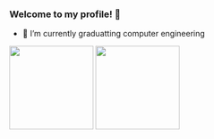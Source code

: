 ### Welcome to my profile! 👋

- 🌱 I’m currently graduatting computer engineering


<div>
  <img height="150em" src="https://github-readme-stats-ten-gilt.vercel.app/api?username=Joaohnt27&show_icons=true&theme=dracula&count_private=true">
  <img height="150em" src="https://github-readme-stats.vercel.app/api/top-langs/?username=Joaohnt27&layout=compact&theme=dracula">
</div>

<!--
**Joaohnt27/Joaohnt27** is a ✨ _special_ ✨ repository because its `README.md` (this file) appears on your GitHub profile.

Here are some ideas to get you started:

- 🔭 I’m currently working on ...
- 🌱 I’m currently learning ...
- 👯 I’m looking to collaborate on ...
- 🤔 I’m looking for help with ...
- 💬 Ask me about ...
- 📫 How to reach me: ...
- 😄 Pronouns: ...
- ⚡ Fun fact: ...
-->
